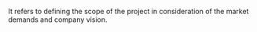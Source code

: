 It refers to defining the scope of the project in consideration of the market demands and company vision.